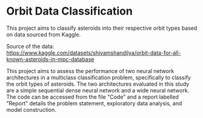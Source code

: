 # Orbit Data Classification

This project aims to classify asteroids into their respective orbit types based on data sourced from Kaggle.

Source of the data: https://www.kaggle.com/datasets/shivamshandilya/orbit-data-for-all-known-asteroids-in-mpc-database

This project aims to assess the performance of two neural network architectures in a multiclass classification problem,
specifically to classify the orbit types of asteroids. The two architectures evaluated in this study are a simple sequential
dense neural network and a wide neural network. The code can be accessed from the file "Code" and a report labelled "Report" details 
the problem statement, exploratory data analysis, and model construction. 
